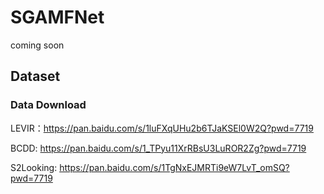 # SGAMFNet
coming soon

## Dataset
### Data Download
LEVIR：https://pan.baidu.com/s/1luFXqUHu2b6TJaKSEl0W2Q?pwd=7719

BCDD: https://pan.baidu.com/s/1_TPyu11XrRBsU3LuROR2Zg?pwd=7719

S2Looking: https://pan.baidu.com/s/1TgNxEJMRTi9eW7LvT_omSQ?pwd=7719
